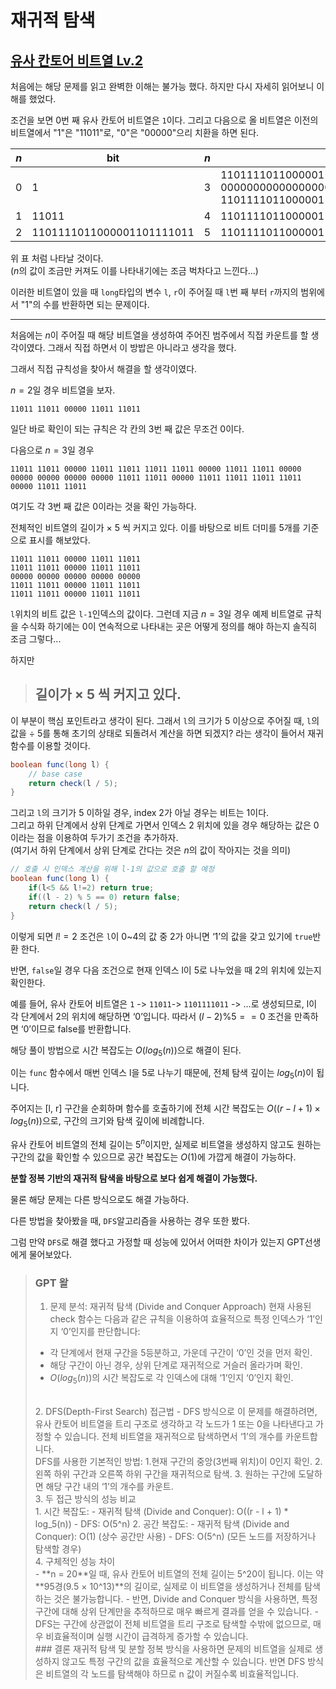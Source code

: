 # 재귀적 탐색

## [유사 칸토어 비트열 Lv.2](https://school.programmers.co.kr/learn/courses/30/lessons/148652)   

처음에는 해당 문제를 읽고 완벽한 이해는 불가능 했다. 하지만 다시 자세히 읽어보니 이해를 했었다.   

조건을 보면 0번 째 유사 칸토어 비트열은 `1`이다. 그리고 다음으로 올 비트열은 이전의 비트열에서 "1"은 "11011"로, "0"은 "00000"으리 치환을 하면 된다.    

|$n$|bit|$n$|bit|
|--|--|--|--|
|0|1|3|11011110110000011011110111101111011000001101111011<br>0000000000000000000000000<br>11011110110000011011110111101111011000001101111011|
|1|11011|4|1101111011000001101111011...|
|2|1101111011000001101111011|5|1101111011000001101111011...|

위 표 처럼 나타날 것이다.   
($n$의 값이 조금만 커져도 이를 나타내기에는 조금 벅차다고 느낀다...)    

이러한 비트열이 있을 때 `long`타입의 변수 `l`, `r`이 주어질 때 `l`번 째 부터 `r`까지의 범위에서 "1"의 수를 반환하면 되는 문제이다.   

---

처음에는 $n$이 주어질 때 해당 비트열을 생성하여 주어진 범주에서 직접 카운트를 할 생각이였다. 그래서 직접 하면서 이 방밥은 아니라고 생각을 했다.   

그래서 직접 규칙성을 찾아서 해결을 할 생각이였다.

$n=2$일 경우 비트열을 보자.
```
11011 11011 00000 11011 11011
```
일단 바로 확인이 되는 규칙은 각 칸의 3번 째 값은 무조건 0이다.

다음으로 $n=3$일 경우
```
11011 11011 00000 11011 11011 11011 11011 00000 11011 11011 00000 00000 00000 00000 00000 11011 11011 00000 11011 11011 11011 11011 00000 11011 11011
```
여기도 각 3번 째 값은 0이라는 것을 확인 가능하다.   

전체적인 비트열의 길이가 $\times$ 5 씩 커지고 있다. 이를 바탕으로 비트 더미를 5개를 기준으로 표시를 해보았다.
```
11011 11011 00000 11011 11011 
11011 11011 00000 11011 11011 
00000 00000 00000 00000 00000 
11011 11011 00000 11011 11011 
11011 11011 00000 11011 11011
```
`l`위치의 비트 값은 `l-1`인덱스의 값이다. 그런데 지금 $n=3$일 경우 예제 비트열로 규칙을 수식화 하기에는 0이 연속적으로 나타내는 곳은 어떻게 정의를 해야 하는지 솔직히 조금 그렇다...   

하지만 
> ## 길이가 $\times$ 5 씩 커지고 있다.   
이 부분이 핵심 포인트라고 생각이 된다. 그래서 `l`의 크기가 5 이상으로 주어질 때, `l`의 값을 $\div$ 5를 통해 초기의 상태로 되돌려서 계산을 하면 되겠지? 라는 생각이 들어서 재귀 함수를 이용할 것이다. 

```java
boolean func(long l) {
    // base case
    return check(l / 5);
}
```

그리고 `l`의 크기가 5 이하일 경우, index 2가 아닐 경우는 비트는 1이다.    
그리고 하위 단계에서 상위 단계로 가면서 인덱스 2 위치에 있을 경우 해당하는 값은 0이라는 점을 이용하여 두가기 조건을 추가하자.   
(여기서 하위 단계에서 상위 단계로 간다는 것은 $n$의 값이 작아지는 것을 의미)

```java
// 호출 시 인덱스 계산을 위해 l-1의 값으로 호출 할 예정
boolean func(long l) {
    if(l<5 && l!=2) return true;
    if((l - 2) % 5 == 0) return false;
    return check(l / 5);
}
```


이렇게 되면 $l != 2$ 조건은 `l`이 0~4의 값 중 2가 아니면 ‘1’의 값을 갖고 있기에 `true`반환 한다.    

반면, `false`일 경우 다음 조건으로 현재 인덱스 l이 5로 나누었을 때 2의 위치에 있는지 확인한다.   

예를 들어, 유사 칸토어 비트열은 `1` -> `11011`-> `1101111011` -> ...로 생성되므로, l이 각 단계에서 2의 위치에 해당하면 ‘0’입니다.
따라서 $(l - 2) \% 5 == 0$ 조건을 만족하면 ‘0’이므로 false를 반환합니다.

해당 풀이 방법으로 시간 복잡도는 $O(log_5(n))$으로 해결이 된다.   

이는 `func` 함수에서 매번 인덱스 l을 5로 나누기 때문에, 전체 탐색 깊이는 $log_5(n)$이 됩니다.   

주어지는 [l, r] 구간을 순회하며 함수를 호출하기에 전체 시간 복잡도는 $O((r - l + 1) \times log_5(n))$으로, 구간의 크기와 탐색 깊이에 비례합니다.   

유사 칸토어 비트열의 전체 길이는 $5^n$이지만, 실제로 비트열을 생성하지 않고도 원하는 구간의 값을 확인할 수 있으므로 공간 복잡도는 $O(1)$에 가깝게 해결이 가능하다.   


**분할 정복 기반의 재귀적 탐색을 바탕으로 보다 쉽게 해결이 가능했다.**   


물론 해당 문제는 다른 방식으로도 해결 가능하다.   

다른 방법을 찾아봤을 때, `DFS`알고리즘을 사용하는 경우 또한 봤다.   

그럼 만약 `DFS`로 해결 했다고 가정할 때 성능에 있어서 어떠한 차이가 있는지 GPT선생에게 물어보았다. 

> ### GPT 왈
>1. 문제 분석: 재귀적 탐색 (Divide and Conquer Approach)
>현재 사용된 check 함수는 다음과 같은 규칙을 이용하여 효율적으로 특정 인덱스가 ‘1’인지 ‘0’인지를 판단합니다:
> - 각 단계에서 현재 구간을 5등분하고, 가운데 구간이 ‘0’인 것을 먼저 확인.
> - 해당 구간이 아닌 경우, 상위 단계로 재귀적으로 거슬러 올라가며 확인.
> - $O(log_5(n))$의 시간 복잡도로 각 인덱스에 대해 ‘1’인지 ‘0’인지 확인.
> <br>
> 2. DFS(Depth-First Search) 접근법
> - DFS 방식으로 이 문제를 해결하려면, 유사 칸토어 비트열을 트리 구조로 생각하고 각 노드가 1 또는 0을 나타낸다고 가정할 수 있습니다. 전체 비트열을 재귀적으로 탐색하면서 ‘1’의 개수를 카운트합니다.   
> <br>
> DFS를 사용한 기본적인 방법:    
>   1.현재 구간의 중앙(3번째 위치)이 0인지 확인.   
>   2. 왼쪽 하위 구간과 오른쪽 하위 구간을 재귀적으로 탐색.   
>   3. 원하는 구간에 도달하면 해당 구간 내의 ‘1’의 개수를 카운트.   
> <br>
> 3. 두 접근 방식의 성능 비교
> <br>
>    1. 시간 복잡도:   
>     - 재귀적 탐색 (Divide and Conquer): O((r - l + 1) * log_5(n))
>     - DFS: O(5^n)
>    2. 공간 복잡도:
>     - 재귀적 탐색 (Divide and Conquer): O(1) (상수 공간만 사용)
>     - DFS: O(5^n) (모든 노드를 저장하거나 탐색할 경우)
><br>
> 4. 구체적인 성능 차이
><br>
> - **n = 20**일 때, 유사 칸토어 비트열의 전체 길이는 5^20이 됩니다. 이는 약 **95경(9.5 × 10^13)**의 길이로, 실제로 이 비트열을 생성하거나 전체를 탐색하는 것은 불가능합니다.
> - 반면, Divide and Conquer 방식을 사용하면, 특정 구간에 대해 상위 단계만을 추적하므로 매우 빠르게 결과를 얻을 수 있습니다.
> - DFS는 구간에 상관없이 전체 비트열을 트리 구조로 탐색할 수밖에 없으므로, 매우 비효율적이며 실행 시간이 급격하게 증가할 수 있습니다.
><br>
> ### 결론
> 재귀적 탐색 및 분할 정복 방식을 사용하면 문제의 비트열을 실제로 생성하지 않고도 특정 구간의 값을 효율적으로 계산할 수 있습니다. 반면 DFS 방식은 비트열의 각 노드를 탐색해야 하므로 n 값이 커질수록 비효율적입니다.
